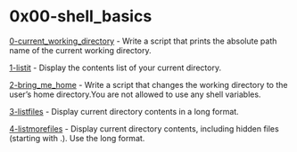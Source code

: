 # 0x00-shell_basics

[0-current_working_directory](./0-current_working_directory) - Write a script that prints the absolute path name of the current working directory.

[1-listit](./1-listit) - Display the contents list of your current directory.

[2-bring_me_home](./2-bring_me_home) - Write a script that changes the working directory to the user’s home directory.You are not allowed to use any shell variables.

[3-listfiles](./3-listfiles) - Display current directory contents in a long format.

[4-listmorefiles](./4-listmorefiles) - Display current directory contents, including hidden files (starting with .). Use the long format.



